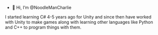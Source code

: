 - 👋 Hi, I’m @NoodleManCharlie

I started learning C# 4-5 years ago for Unity and since then have worked with Unity to make games along with learning other languages like Python and C++ to program things with them.

<!---
NoodleManCharlie/NoodleManCharlie is a ✨ special ✨ repository because its `README.md` (this file) appears on your GitHub profile.
You can click the Preview link to take a look at your changes.
--->
